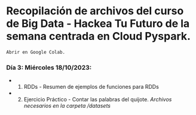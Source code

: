 # Recopilación de archivos del curso de Big Data - Hackea Tu Futuro de la semana centrada en Cloud Pyspark. 

```sh
Abrir en Google Colab. 
```

### Día 3: Miércoles 18/10/2023:

* 1. RDDs - Resumen de ejemplos de funciones para RDDs

* 2. Ejercicio Práctico - Contar las palabras del quijote. *Archivos necesarios en la carpeta /datasets*
